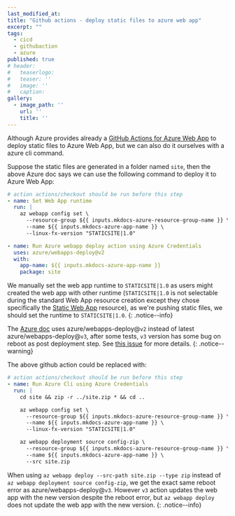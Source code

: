 ```yaml
---
last_modified_at:
title: "Github actions - deploy static files to azure web app"
excerpt: ""
tags:
  - cicd
  - githubaction
  - azure
published: true
# header:
#   teaserlogo:
#   teaser: ''
#   image: ''
#   caption:
gallery:
  - image_path: ''
    url: ''
    title: ''
---
```


Although Azure provides already a [GitHub Actions for Azure Web App](https://learn.microsoft.com/en-us/azure/app-service/deploy-github-actions?tabs=userlevel) to deploy static files to Azure Web App, but we can also do it ourselves with a azure cli command.

Suppose the static files are generated in a folder named `site`, then the above Azure doc says we can use the following command to deploy it to Azure Web App:

```yaml
# action actions/checkout should be run before this step
- name: Set Web App runtime
  run: |
    az webapp config set \
      --resource-group ${{ inputs.mkdocs-azure-resource-group-name }} \
      --name ${{ inputs.mkdocs-azure-app-name }} \
      --linux-fx-version "STATICSITE|1.0"

- name: Run Azure webapp deploy action using Azure Credentials
  uses: azure/webapps-deploy@v2
  with:
    app-name: ${{ inputs.mkdocs-azure-app-name }}
    package: site
````

We manually set the web app runtime to `STATICSITE|1.0` as users might created the web app with other runtime (`STATICSITE|1.0` is not selectable during the standard Web App resource creation except they chose specifically the [Static Web App](https://devblogs.microsoft.com/devops/comparing-azure-static-web-apps-vs-azure-webapps-vs-azure-blob-storage-static-sites/) resource), as we're pushing static files, we should set the runtime to `STATICSITE|1.0`.
{: .notice--info}

The [Azure doc](https://learn.microsoft.com/en-us/azure/app-service/deploy-github-actions?tabs=userlevel) uses azure/webapps-deploy@`v2` instead of latest azure/webapps-deploy@`v3`, after some tests, `v3` version has some bug on reboot as post deployment step. See [this issue](https://github.com/Azure/webapps-deploy/issues/379) for more details.
{: .notice--warning}

The above github action could be replaced with:

```yaml
# action actions/checkout should be run before this step
- name: Run Azure Cli using Azure Credentials
  run: |
    cd site && zip -r ../site.zip * && cd ..

    az webapp config set \
      --resource-group ${{ inputs.mkdocs-azure-resource-group-name }} \
      --name ${{ inputs.mkdocs-azure-app-name }} \
      --linux-fx-version "STATICSITE|1.0"

    az webapp deployment source config-zip \
      --resource-group ${{ inputs.mkdocs-azure-resource-group-name }} \
      --name ${{ inputs.mkdocs-azure-app-name }} \
      --src site.zip
```

When using `az webapp deploy --src-path site.zip --type zip` instead of `az webapp deployment source config-zip`, we get the exact same reboot error as azure/webapps-deploy@`v3`. However `v3` action updates the web app with the new version despite the reboot error, but `az webapp deploy` does not update the web app with the new version.
{: .notice--info}
